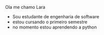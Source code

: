 Ola me chamo Lara 

- Sou estudante de engenharia de software
- estou cursando o primeiro semestre
-  no momento estou aprendendo a python
